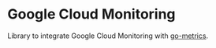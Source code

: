 # Google Cloud Monitoring

Library to integrate Google Cloud Monitoring with [go-metrics](https://github.com/rcrowley/go-metrics).